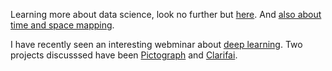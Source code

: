 Learning more about data science, look no further but [here](http://www.coppelia.io/2015/09/a-decision-process-for-selecting-statistical-techniques/).
And [also about time and space mapping](https://districtdatalabs.silvrback.com/time-maps-visualizing-discrete-events-across-many-timescales).


I have recently seen an interesting webminar about [deep learning](http://blog.fastforwardlabs.com/post/129654767848/fast-forward-labs-interviews-clarifai-about-deep). Two projects discusssed have been [Pictograph](http://www.pictograph.us/#/) and [Clarifai](http://clarifai.com/).
